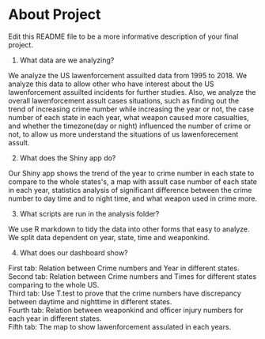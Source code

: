 # About Project

Edit this README file to be a more informative description of your final project.

1. What data are we analyzing?  

We analyze the US lawenforcement assuilted data from 1995 to 2018. We analyze this data to allow other who have interest about the US lawenforcement assuilted incidents for further studies.  Also, we analyze the overall lawenforcement assult cases situations, such as finding out the trend of increasing crime number while increasing the year or not, the case number of each state in each year, what weapon caused more casualties, and whether the timezone(day or night) influenced the number of crime  or not, to allow us more understand the situations of us lawenforecement assult.   

2. What does the Shiny app do?  

Our Shiny app shows the trend of the year to crime number in each state to compare to the whole states's, a map with assult case number of each state in each year, statistics analysis of significant difference between the crime number to day time and to night time, and what weapon used in crime more.  

3. What scripts are run in the analysis folder?  

We use  R markdown to tidy the data into other forms that easy to analyze. We split data dependent on year, state, time and weaponkind.

4. What does our dashboard show?

First tab: Relation between Crime numbers and Year in different states.  
Second tab: Relation between Crime numbers and Times for different states comparing to the whole US.  
Third tab: Use T.test to prove that the crime numbers have discrepancy between daytime and nighttime in different states.  
Fourth tab: Relation between weaponkind and officer injury numbers for each year in different states.  
Fifth tab: The map to show lawenforcement assulated in each years.
